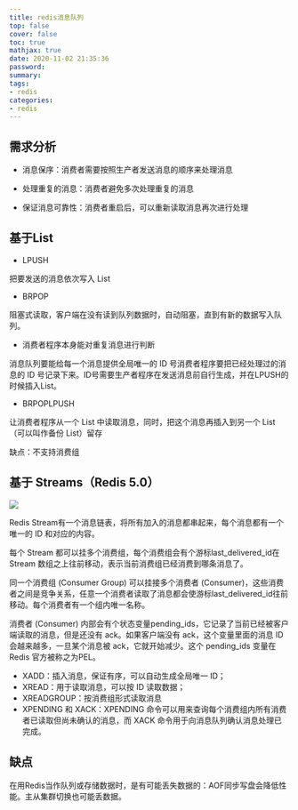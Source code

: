 ```yaml
---
title: redis消息队列
top: false
cover: false
toc: true
mathjax: true
date: 2020-11-02 21:35:36
password:
summary:
tags:
- redis
categories:
- redis
---
```


## 需求分析

- 消息保序：消费者需要按照生产者发送消息的顺序来处理消息

- 处理重复的消息：消费者避免多次处理重复的消息

- 保证消息可靠性：消费者重启后，可以重新读取消息再次进行处理

## 基于List

-  LPUSH 

把要发送的消息依次写入 List

- BRPOP 

阻塞式读取，客户端在没有读到队列数据时，自动阻塞，直到有新的数据写入队列。

- 消费者程序本身能对重复消息进行判断

消息队列要能给每一个消息提供全局唯一的 ID 号消费者程序要把已经处理过的消息的 ID 号记录下来。ID号需要生产者程序在发送消息前自行生成，并在LPUSH的时候插入List。

- BRPOPLPUSH

让消费者程序从一个 List 中读取消息，同时，把这个消息再插入到另一个 List（可以叫作备份 List）留存

缺点：不支持消费组

## 基于 Streams（Redis 5.0）

![](stream.jpg)

Redis Stream有一个消息链表，将所有加入的消息都串起来，每个消息都有一个唯一的 ID 和对应的内容。

每个 Stream 都可以挂多个消费组，每个消费组会有个游标last_delivered_id在 Stream 数组之上往前移动，表示当前消费组已经消费到哪条消息了。

同一个消费组 (Consumer Group) 可以挂接多个消费者 (Consumer)，这些消费者之间是竞争关系，任意一个消费者读取了消息都会使游标last_delivered_id往前移动。每个消费者有一个组内唯一名称。

消费者 (Consumer) 内部会有个状态变量pending_ids，它记录了当前已经被客户端读取的消息，但是还没有 ack。如果客户端没有 ack，这个变量里面的消息 ID 会越来越多，一旦某个消息被 ack，它就开始减少。这个 pending_ids 变量在 Redis 官方被称之为PEL。

- XADD：插入消息，保证有序，可以自动生成全局唯一 ID；
- XREAD：用于读取消息，可以按 ID 读取数据；
- XREADGROUP：按消费组形式读取消息
- XPENDING 和 XACK：XPENDING 命令可以用来查询每个消费组内所有消费者已读取但尚未确认的消息，而 XACK 命令用于向消息队列确认消息处理已完成。

## 缺点

在用Redis当作队列或存储数据时，是有可能丢失数据的：AOF同步写盘会降低性能。主从集群切换也可能丢数据。

